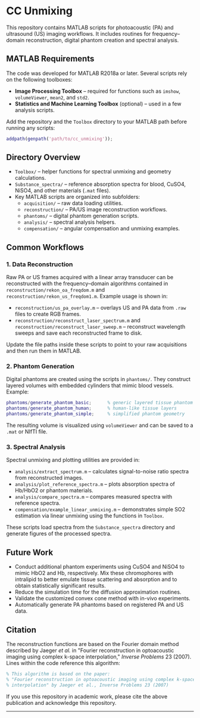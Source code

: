 # CC Unmixing

This repository contains MATLAB scripts for photoacoustic (PA) and ultrasound (US) imaging workflows. It includes routines for frequency–domain reconstruction, digital phantom creation and spectral analysis.

## MATLAB Requirements

The code was developed for MATLAB R2018a or later. Several scripts rely on the following toolboxes:

- **Image Processing Toolbox** – required for functions such as `imshow`, `volumeViewer`, `mean2`, and `std2`.
- **Statistics and Machine Learning Toolbox** (optional) – used in a few analysis scripts.

Add the repository and the `Toolbox` directory to your MATLAB path before running any scripts:

```matlab
addpath(genpath('path/to/cc_unmixing'));
```

## Directory Overview

- `Toolbox/` – helper functions for spectral unmixing and geometry calculations.
- `Substance_spectra/` – reference absorption spectra for blood, CuSO4, NiSO4, and other materials (`.mat` files).
- Key MATLAB scripts are organized into subfolders:
  - `acquisition/` – raw data loading utilities.
  - `reconstruction/` – PA/US image reconstruction workflows.
  - `phantoms/` – digital phantom generation scripts.
  - `analysis/` – spectral analysis helpers.
  - `compensation/` – angular compensation and unmixing examples.

## Common Workflows

### 1. Data Reconstruction

Raw PA or US frames acquired with a linear array transducer can be reconstructed with the frequency–domain algorithms contained in `reconstruction/rekon_oa_freqdom.m` and `reconstruction/rekon_us_freqdom1.m`. Example usage is shown in:

- `reconstruction/us_pa_overlay.m` – overlays US and PA data from `.raw` files to create RGB frames.
- `reconstruction/reconstruct_laser_spectrum.m` and `reconstruction/reconstruct_laser_sweep.m` – reconstruct wavelength sweeps and save each reconstructed frame to disk.

Update the file paths inside these scripts to point to your raw acquisitions and then run them in MATLAB.

### 2. Phantom Generation

Digital phantoms are created using the scripts in `phantoms/`. They construct layered volumes with embedded cylinders that mimic blood vessels. Example:

```matlab
phantoms/generate_phantom_basic;      % generic layered tissue phantom
phantoms/generate_phantom_human;      % human-like tissue layers
phantoms/generate_phantom_simple;     % simplified phantom geometry
```

The resulting volume is visualized using `volumeViewer` and can be saved to a `.mat` or NIfTI file.

### 3. Spectral Analysis

Spectral unmixing and plotting utilities are provided in:

- `analysis/extract_spectrum.m` – calculates signal-to-noise ratio spectra from reconstructed images.
- `analysis/plot_reference_spectra.m` – plots absorption spectra of Hb/HbO2 or phantom materials.
- `analysis/compare_spectra.m` – compares measured spectra with reference spectra.
- `compensation/example_linear_unmixing.m` – demonstrates simple SO2 estimation via linear unmixing using the functions in `Toolbox`.

These scripts load spectra from the `Substance_spectra` directory and generate figures of the processed spectra.

## Future Work

- Conduct additional phantom experiments using CuSO4 and NiSO4 to mimic HbO2 and Hb, respectively. Mix these chromophores with intralipid to better emulate tissue scattering and absorption and to obtain statistically significant results.
- Reduce the simulation time for the diffusion approximation routines.
- Validate the customized convex cone method with in-vivo experiments.
- Automatically generate PA phantoms based on registered PA and US data.

## Citation

The reconstruction functions are based on the Fourier domain method described by Jaeger *et&nbsp;al.* in
"Fourier reconstruction in optoacoustic imaging using complex k-space interpolation," *Inverse Problems* 23 (2007). Lines within the code reference this algorithm:

```matlab
% This algorithm is based on the paper:
% "Fourier reconstruction in optoacoustic imaging using complex k-space
% interpolation" by Jaeger et al., Inverse Problems 23 (2007)
```

If you use this repository in academic work, please cite the above publication and acknowledge this repository.

---
